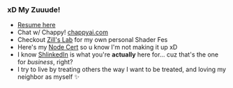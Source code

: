 ### xD My Zuuude!

- [Resume here](https://wswoodruff.github.io/resume/wswoodruff-resume.pdf)
- Chat w/ Chappy! [chappyai.com](https://chappyai.com)
- Checkout [Zill's Lab](https://wswoodruff.github.io/zills-lab-site) for my own personal Shader Fes
- Here's my [Node Cert](https://www.credly.com/badges/dc107cd5-6665-4e41-9cf0-406a25a9813c) so u know I'm not making it up xD
- I know [ShlinkedIn](https://www.shlinkedin.com/sh/pancakedev) is what you're **actually** here for... cuz that's the one for _business_, right?
- I try to live by treating others the way I want to be treated, and loving my neighbor as myself :sparkles:
